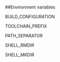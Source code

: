 
##Environment variables

BUILD_CONFIGURATION

TOOLCHAIN_PREFIX

PATH_SEPARATOR

SHELL_RMDIR

SHELL_MKDIR

